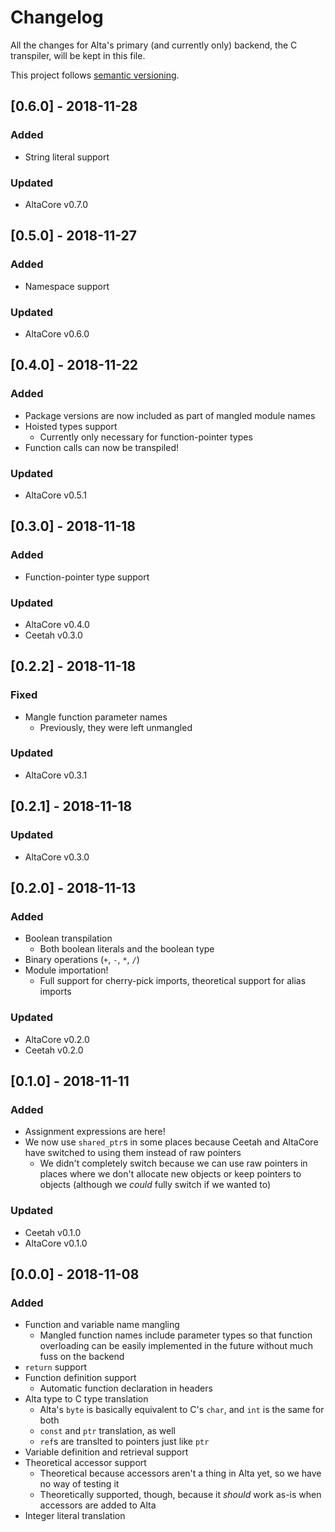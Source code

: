 # Changelog
All the changes for Alta's primary (and currently only) backend, the C transpiler, will be kept in this file.

This project follows [semantic versioning](https://semver.org).

## [0.6.0] - 2018-11-28
### Added
  * String literal support
### Updated
  * AltaCore v0.7.0

## [0.5.0] - 2018-11-27
### Added
  * Namespace support
### Updated
  * AltaCore v0.6.0

## [0.4.0] - 2018-11-22
### Added
  * Package versions are now included as part of mangled module names
  * Hoisted types support
    * Currently only necessary for function-pointer types
  * Function calls can now be transpiled!
### Updated
  * AltaCore v0.5.1

## [0.3.0] - 2018-11-18
### Added
  * Function-pointer type support
### Updated
  * AltaCore v0.4.0
  * Ceetah v0.3.0

## [0.2.2] - 2018-11-18
### Fixed
  * Mangle function parameter names
    * Previously, they were left unmangled
### Updated
  * AltaCore v0.3.1

## [0.2.1] - 2018-11-18
### Updated
  * AltaCore v0.3.0

## [0.2.0] - 2018-11-13
### Added
  * Boolean transpilation
    * Both boolean literals and the boolean type
  * Binary operations (`+`, `-`, `*`, `/`)
  * Module importation!
    * Full support for cherry-pick imports, theoretical support for alias imports
### Updated
  * AltaCore v0.2.0
  * Ceetah v0.2.0

## [0.1.0] - 2018-11-11
### Added
  * Assignment expressions are here!
  * We now use `shared_ptr`s in some places because Ceetah and AltaCore have switched to using them instead of raw pointers
    * We didn't completely switch because we can use raw pointers in places where we don't allocate new objects or keep pointers to objects (although we *could* fully switch if we wanted to)
### Updated
  * Ceetah v0.1.0
  * AltaCore v0.1.0

## [0.0.0] - 2018-11-08
### Added
  * Function and variable name mangling
    * Mangled function names include parameter types so that function overloading can be easily implemented in the future without much fuss on the backend
  * `return` support
  * Function definition support
    * Automatic function declaration in headers
  * Alta type to C type translation
    * Alta's `byte` is basically equivalent to C's `char`, and `int` is the same for both
    * `const` and `ptr` translation, as well
    * `ref`s are translted to pointers just like `ptr`
  * Variable definition and retrieval support
  * Theoretical accessor support
    * Theoretical because accessors aren't a thing in Alta yet, so we have no way of testing it
    * Theoretically supported, though, because it *should* work as-is when accessors are added to Alta
  * Integer literal translation
